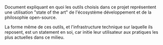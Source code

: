 Document expliquant en quoi les outils choisis dans ce projet représentent une utilisation "state of the art" de l'écosystème développement et de la philosophie open-source. 

La forme même de ces outils, et l'infrastructure technique sur laquelle ils reposent, est un statement en soi, car initie leur utilisateur aux pratiques les plus actuelles dans ce milieu. 